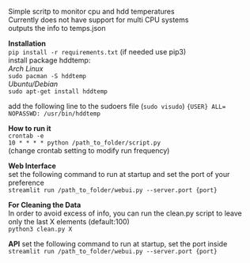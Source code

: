 Simple scritp to monitor cpu and hdd temperatures</br>
Currently does not have support for multi CPU systems</br>
outputs the info to temps.json</br>


**Installation**</br>
`pip install -r requirements.txt`
(if needed use pip3)</br>
install package hddtemp:</br>
*Arch Linux*</br>
`sudo pacman -S hddtemp`</br>
*Ubuntu/Debian*</br>
`sudo apt-get install hddtemp`</br>

add the following line to the sudoers file (`sudo visudo`)
`{USER} ALL= NOPASSWD: /usr/bin/hddtemp`

**How to run it**</br>
`crontab -e`</br>
`10 * * * * python /path_to_folder/script.py`</br> 
(change crontab setting to modify run frequency)</br>

**Web Interface**</br>
set the following command to run at startup and set the port of your preference</br>
`streamlit run /path_to_folder/webui.py --server.port {port}`</br>

**For Cleaning the Data**</br>
In order to avoid excess of info, you can run the clean.py script to leave only the last X elements (default:100)</br>
`python3 clean.py X`</br>

**API**
set the following command to run at startup, set the port inside</br>
`streamlit run /path_to_folder/webui.py --server.port {port}`</br>